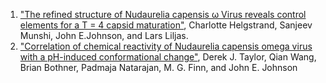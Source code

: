 
1. ["The refined structure of Nudaurelia capensis ω Virus reveals control elements for a T = 4 capsid maturation"](https://www.sciencedirect.com/science/article/pii/S0042682203007001), Charlotte Helgstrand, Sanjeev Munshi, John E.Johnson, and Lars Liljas.
2. ["Correlation of chemical reactivity of Nudaurelia capensis omega virus with a pH-induced conformational change"](https://pubs.rsc.org/en/content/articlelanding/2003/cc/b310533d/), Derek J. Taylor,   Qian Wang, Brian Bothner, Padmaja Natarajan,   M. G. Finn,  and  John E. Johnson
	
